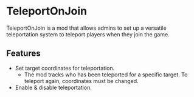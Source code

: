 # TeleportOnJoin

TeleportOnJoin is a mod that allows admins to set up a versatile teleportation system to teleport players when they join
the game.

## Features

- Set target coordinates for teleportation.
  - The mod tracks who has been teleported for a specific target. To teleport again, coordinates must be changed.
- Enable & disable teleportation.
